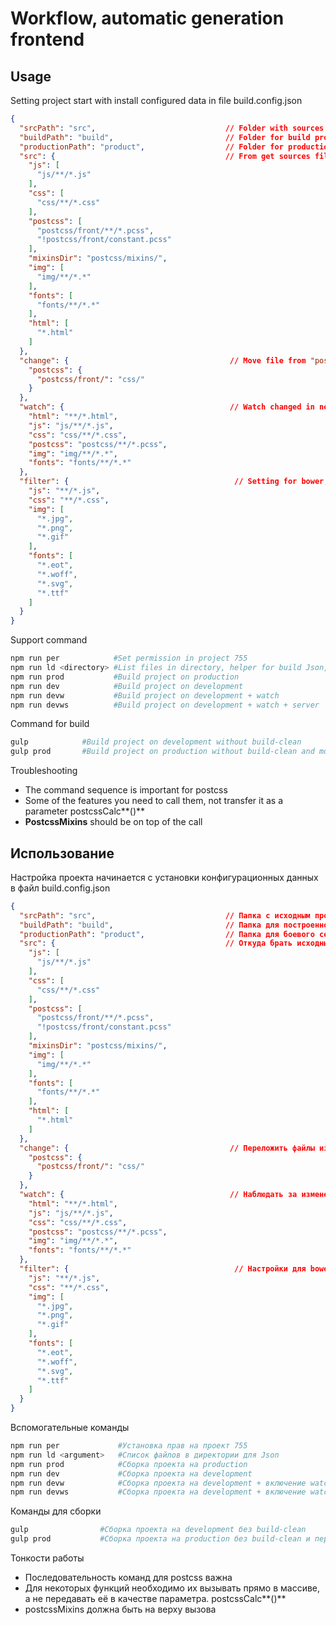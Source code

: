 # Workflow, automatic generation frontend 

## Usage

Setting project start with install configured data in file build.config.json

```json
{
  "srcPath": "src",                             // Folder with sources project
  "buildPath": "build",                         // Folder for build project
  "productionPath": "product",                  // Folder for production server
  "src": {                                      // From get sources files
    "js": [
      "js/**/*.js"
    ],
    "css": [
      "css/**/*.css"
    ],
    "postcss": [
      "postcss/front/**/*.pcss",
      "!postcss/front/constant.pcss"
    ],
    "mixinsDir": "postcss/mixins/",
    "img": [
      "img/**/*.*"
    ],
    "fonts": [
      "fonts/**/*.*"
    ],
    "html": [
      "*.html"
    ]
  },
  "change": {                                    // Move file from "postcss/front/" in folder "css/"
    "postcss": {
      "postcss/front/": "css/"
    }
  },
  "watch": {                                     // Watch changed in next directory 
    "html": "**/*.html",
    "js": "js/**/*.js",
    "css": "css/**/*.css",
    "postcss": "postcss/**/*.pcss",
    "img": "img/**/*.*",
    "fonts": "fonts/**/*.*"
  },
  "filter": {                                     // Setting for bower, take these file on pattern
    "js": "**/*.js",
    "css": "**/*.css",
    "img": [
      "*.jpg",
      "*.png",
      "*.gif"
    ],
    "fonts": [
      "*.eot",
      "*.woff",
      "*.svg",
      "*.ttf"
    ]
  }
}
```

Support command

```sh
npm run per            #Set permission in project 755
npm run ld <directory> #List files in directory, helper for build Json, example: npm run ld src/
npm run prod           #Build project on production 
npm run dev            #Build project on development
npm run devw           #Build project on development + watch
npm run devws          #Build project on development + watch + server
```

Command for build

```sh
gulp            #Build project on development without build-clean
gulp prod       #Build project on production without build-clean and mov to production
```

Troubleshooting

* The command sequence is important for postcss
* Some of the features you need to call them, not transfer it as a parameter postcssCalc**()**
* **PostcssMixins** should be on top of the call


## Использование

Настройка проекта начинается с установки конфигурационных данных в файл build.config.json

```json
{
  "srcPath": "src",                             // Папка с исходным проектом
  "buildPath": "build",                         // Папка для построенного проека
  "productionPath": "product",                  // Папка для боевого сервера
  "src": {                                      // Откуда брать исходные файлы
    "js": [
      "js/**/*.js"
    ],
    "css": [
      "css/**/*.css"
    ],
    "postcss": [
      "postcss/front/**/*.pcss",
      "!postcss/front/constant.pcss"
    ],
    "mixinsDir": "postcss/mixins/",
    "img": [
      "img/**/*.*"
    ],
    "fonts": [
      "fonts/**/*.*"
    ],
    "html": [
      "*.html"
    ]
  },
  "change": {                                    // Переложить файлы из "postcss/front/" в папку "css/"
    "postcss": {
      "postcss/front/": "css/"
    }
  },
  "watch": {                                     // Наблюдать за изменениями в следующих директориях 
    "html": "**/*.html",
    "js": "js/**/*.js",
    "css": "css/**/*.css",
    "postcss": "postcss/**/*.pcss",
    "img": "img/**/*.*",
    "fonts": "fonts/**/*.*"
  },
  "filter": {                                     // Настройки для bower, брать указанные файлы по шаблону
    "js": "**/*.js",
    "css": "**/*.css",
    "img": [
      "*.jpg",
      "*.png",
      "*.gif"
    ],
    "fonts": [
      "*.eot",
      "*.woff",
      "*.svg",
      "*.ttf"
    ]
  }
}
```

Вспомогательные команды

```sh
npm run per             #Установка прав на проект 755
npm run ld <argument>   #Список файлов в директории для Json
npm run prod            #Сборка проекта на production 
npm run dev             #Сборка проекта на development
npm run devw            #Сборка проекта на development + включение watch
npm run devws           #Сборка проекта на development + включение watch + сервера
```

Команды для сборки 

```sh
gulp                #Сборка проекта на development без build-clean
gulp prod           #Сборка проекта на production без build-clean и перенесение проекта в production
```

Тонкости работы

* Последовательность команд для postcss важна
* Для некоторых функций необходимо их вызывать прямо в массиве, а не передавать её в качестве параметра. postcssCalc**()**
* postcssMixins должна быть на верху вызова
